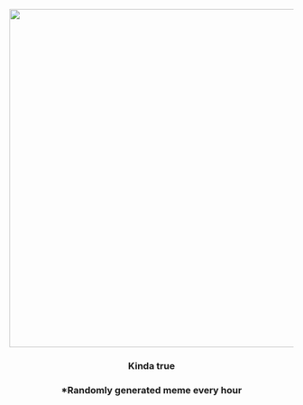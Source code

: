 <p align="center">
        <img src="https://i.redd.it/1ua7nepfuhz81.png" width="600" height="600">
        </p>
        <h3 align="center">Kinda true</h3>
        <h3 align="center">*Randomly generated meme every hour</h3>
    